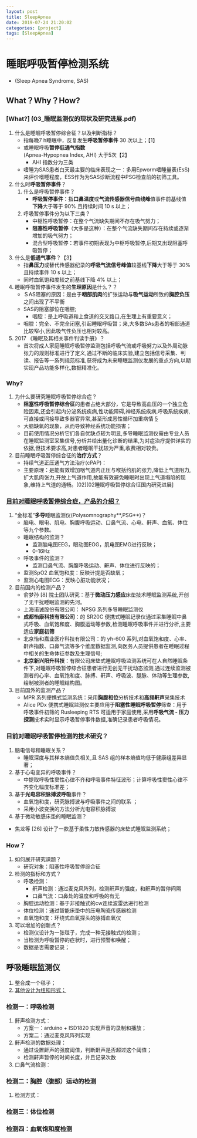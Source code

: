```yaml
---
layout: post
title: SleepApnea
date: 2019-07-24 21:20:02
categories: [project]
tags: [SleepApnea]
---
```


# 睡眠呼吸暂停检测系统

+ (Sleep Apnea Syndrome, SAS) 

## What？Why？How?

###  [What?] (03_睡眠监测仪的现状及研究进展.pdf)

1. 什么是睡眠呼吸暂停综合征？以及判断指标？
   + 指每晚7 h睡眠中，反复发生**呼吸暂停事件** 30 次以上；【1】
   + 或睡眠呼吸**暂停低通气指数** (Apnea-Hypopnea Index, AHI) 大于5次【2】
     + AHI 指数分为三类
   + 嗜睡为SAS患者白天最主要的临床表现之一：多用Epworm嗜睡量表(EsS)来评价嗜睡程度，ESS作为为SAS诊断流程中PSG检查前的初筛工具。
2. 什么时**呼吸暂停事件**？
   1. 什么是呼吸暂停事件？
      + **呼吸暂停事件**：指**口鼻温度**或**气流传感器信号曲线峰**值事件前基线值**下降**大于等于 90% 且持续时间 10 s 以上；
   2. 呼吸暂停事件分为以下三类？
      + 中枢性呼吸暂停：在整个气流缺失期间不存在吸气努力；
      + **阻塞性呼吸暂停**（大多是这种）：在整个气流缺失期间存在持续或逐渐增加的吸气努力；
      + 混合型呼吸暂停：若事件初期表现为中枢呼吸暂停,后期又出现阻塞呼吸暂停；
3. 什么是**低通气事件**？【3】
   + 指**鼻压力**或替代传感器纪录的**呼吸气流信号峰值**较基线**下降**大于等于 30% 且持续事件 10 s 以上；
   + 同时血氧饱和度较之前基线下降 4% 以上；
4. 睡眠呼吸暂停事件发生的**生理原因**是什么？？
   + ＳAS阻塞的原因：是由于**咽部肌肉**的扩张运动与**吸气运动**所致的**胸腔负压**之间出现了不平衡
   + SAS的阻塞部位在咽腔;
     + 咽腔：是上呼吸道和上食道的交叉路口,在生理上有重要意义；
   + 咽腔：完全、不完全闭塞,引起睡眠呼吸暂；来,大多数SAs患者的咽部通道比较窄小,因此吸气性负压也相对较高。
5. 2017 《睡眠及其相关事件判读手册》？
   + 首次将成人家庭睡眠呼吸暂停监测包括呼吸气流或呼吸努力以及外周动脉张力的规则标准进行了定义,通过不断的临床实验,建立包括信号采集、判读、报告等一系列规范标准,获将成为未来睡眠监测仪发展的重点方向,以期实现产品功能多样化,数据精准化。

### Why?

1. 为什么要研究睡眠呼吸暂停综合症？
   + **阻塞性呼吸暂停综合征**的患者占绝大部分，它是导致高血压的一个独立危险因素,还会引起内分泌系统疾病,性功能障碍,神经系统疾病,呼吸系统疾病,可直接或间接导致多器官异常,甚至形成恶性循环加重病情 [5](阻塞性睡眠呼吸暂停低通气综合征对人体的危害研究进展[J])
   + 大脑缺氧的现象，从而导致神经系统功能损害；
   + 目前使用情况分析它们各自优缺点较为明显,多导睡眠监测仪需由专业人员在睡眠监测室采集信号,分析并给出量化诊断的结果,为对症治疗提供详实的依据,但技术要求高,对患者睡眠干扰较为严重,收费相对较贵。
2. 目前睡眠呼吸暂停综合征的**治疗方式**？
   + 持续气道正压通气方法治疗(cPAP)：
   + 主要原理：是能有效增加咽气道内正压与喉括约肌的张力,降低上气道阻力,扩大肌肉张力,开放上气道作用,故能有效避免睡眠时出现上气道塌陷的现象,维持上气道的通畅。[02][02睡眠呼吸暂停综合征国内研究进展]

### [目前对睡眠呼吸暂停综合症，产品的介绍？](03_睡眠监测仪的现状及研究进展.pdf)

1. “金标准”**多导**睡眠监测仪(Polysomnography**,PSG**)？
   + 脑电、眼电、肌电、胸腹呼吸运动、口鼻气流、心电、鼾声、血氧、体位等九个参数。
   + 睡眠结构的监测？
     + 监测脑电图EEG，眼动图EOG，肌电图EMG进行反映；
     + 0-16Hz
   + 呼吸事件的监测？
     + 监测口鼻气流、胸腹呼吸运动、鼾声、体位进行反映的；
   + 监测SpO2 血氧饱和度：反映计提是否缺氧；
   + 监测心电图ECG：反映心脏功能状况；
2. 目前国内的检测产品？
   + 俞梦孙 [8] 院士团队研究：基于**微动压力感应**床垫技术睡眠监测系统,开创了无干扰睡眠监测的先河。
   + 上海诺诚股份有限公司： NPSG 系列多导睡眠监测仪
   + **成都怡康科技有限公司**：的 SR20C 便携式睡眠记录仪通过采集睡眠中鼻式呼吸、血氧饱和度、胸腹运动等参数,检测睡眠呼吸事件并进行分析,主要适应**家庭初筛**
   + 北京怡和嘉业医疗科技有限公司：的 yh-600 系列,对血氧饱和度、心率、鼾声指数、口鼻气流等多个维度数据监测,向医务人员提供患者在睡眠过程中相关的生命体征参数及生理信号;
   + **北京新兴阳升科技**：有限公司床垫式睡眠呼吸监测系统可在人自然睡眠条件下,对睡眠呼吸暂停综合征患者进行无创无干扰动态监测,通过连续监测被测者的心率、血氧饱和度、脉搏、鼾声、呼吸波、腿脉、体动等生理参数,绘制被测者的睡眠结构图。
3. 目前国外的监测产品？
   + MPR 系列便携式监测系统：采用**胸腹相位**分析技术和**高频鼾声**采集技术
   +  Alice PDx 便携式睡眠监测仪主要应用于**阻塞性睡眠呼吸暂停**筛查：用于呼吸事件初筛的 Rusleeping RTS 可适用于家庭使用,采用**呼吸气流 - 压力探测**技术实时显示呼吸暂停事件数据,准确记录患者呼吸情况。

### 目前对睡眠呼吸暂停检测的技术研究？

1. 脑电信号和睡眠关系？
   + 睡眠深度与其样本熵值负相关,且 SAS 组的样本熵值均低于健康组差异显著；
2. 基于心电变异的呼吸事件？
   + 中提取呼吸性窦性心律不齐和呼吸事件特征波形；计算呼吸性窦性心律不齐变化幅度标准差；
3. 基于**光电容积脉搏波呼吸**事件？
   + 血氧饱和度，研究脉搏波与呼吸事件之间的联系 ；
   + 采用小波变换的方法分析光电容积脉搏波
4.  基于微动敏感床垫的睡眠监测？
   + 焦龙等 [26] 设计了一款基于柔性力敏传感器的床垫式睡眠监测系统；

### How？

1. 如何展开研究课题？
   + 研究对象：阻塞性呼吸暂停综合征
2. 检测的指标和方式？
   + 呼吸检测：
     + 鼾声检测：通过麦克风阵列，检测鼾声的强度，和鼾声的暂停间隔
     + 口鼻气流：口鼻处的温度和呼吸的有无
   + 胸腔运动检测：基于非接触式的cw连续波雷达进行检测
   + 体位检测：通过智能床垫中的压电陶瓷传感器检测
   + 血氧饱和度：环绕式血氧探头的脉搏血氧仪
3. 可以增加的创新点？
   + 检测仪设计为一张毯子，完成一种无接触式的检测；
   + 当检测为呼吸暂停的症状时，进行预警和唤醒；
   + 数据是否需要记录；

## 呼吸睡眠监测仪

1. 整合成一个毯子；
2. [其他设计为纽扣形式；](https://item.taobao.com/item.htm?spm=a230r.1.14.14.79642e19S9qHpM&id=569632336302&ns=1&abbucket=6#detail)

### 检测一：呼吸检测

1. 鼾声检测方式：
   + 方案一：arduino + ISD1820  实现声音的录制和播放；
   + 方案二：通过麦克风阵列实现
2. 鼾声检测的数据处理：
   + 通过设置鼾声的强度阈值，判断鼾声是否超过这个阈值；
   + 检测鼾声暂停的时间长度，并且记录次数
3. 口鼻气流检测：

### 检测二：胸腔（腹部）运动的检测

1. 检测方式：

### 检测三：体位检测

### 检测四：血氧饱和度检测